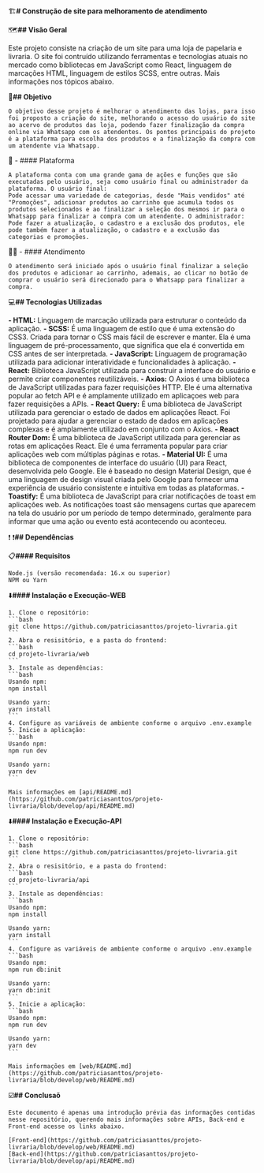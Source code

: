 :building_construction:**# Construção de site para melhoramento de atendimento**

:world_map:**## Visão Geral**

Este projeto consiste na criação de um site para uma loja de papelaria e livraria. O site foi contruído utilizando ferramentas e tecnologias atuais no mercado como bibliotecas em JavaScript como React, linguagem de marcações HTML, linguagem de estilos SCSS, entre outras. Mais informações nos tópicos abaixo.

:pushpin:**## Objetivo**

    O objetivo desse projeto é melhorar o atendimento das lojas, para isso foi proposto a criação do site, melhorando o acesso do usuário do site ao acervo de produtos das loja, podendo fazer finalização da compra online via Whatsapp com os atendentes. Os pontos principais do projeto é a plataforma para escolha dos produtos e a finalização da compra com um atendente via Whatsapp.

:newspaper: - #### Plataforma

    A plataforma conta com uma grande gama de ações e funções que são executadas pelo usuário, seja como usuário final ou administrador da plataforma. O usuário final:
    Pode acessar uma variedade de categorias, desde "Mais vendidos" até "Promoções", adicionar produtos ao carrinho que acumula todos os produtos selecionados e ao finalizar a seleção dos mesmos ir para o Whatsapp para finalizar a compra com um atendente. O administrador:
    Pode fazer a atualização, o cadastro e a exclusão dos produtos, ele pode também fazer a atualização, o cadastro e a exclusão das categorias e promoções. 

:woman_office_worker: - #### Atendimento

    O atendimento será iniciado após o usuário final finalizar a seleção dos produtos e adicionar ao carrinho, ademais, ao clicar no botão de comprar o usuário será direcionado para o Whatsapp para finalizar a compra.

:computer:**## Tecnologias Utilizadas**

**- HTML:** Linguagem de marcação utilizada para estruturar o conteúdo da aplicação.
**- SCSS:** É uma linguagem de estilo que é uma extensão do CSS3. Criada para tornar o CSS mais fácil de escrever e manter. Ela é uma linguagem de pré-processamento, que significa que ela é convertida em CSS antes de ser interpretada.
**- JavaScript:** Linguagem de programação utilizada para adicionar interatividade e funcionalidades à aplicação.
**- React:** Biblioteca JavaScript utilizada para construir a interface do usuário e permite criar componentes reutilizáveis.
**- Axios:** O Axios é uma biblioteca de JavaScript utilizadas para fazer requisições HTTP. Ele é uma alternativa popular ao fetch API e é amplamente utilizado em aplicaçoes web para fazer requisições a APIs.
**- React Query:** É uma biblioteca de JavaScript utilizada para gerenciar o estado de dados em aplicações React. Foi projetado para ajudar a gerenciar o estado de dados em aplicações complexas e é amplamente utilizado em conjunto com o Axios.
**- React Router Dom:** É uma biblioteca de JavaScript utilizada para gerenciar as rotas em aplicações React. Ele é uma ferramenta popular para criar aplicações web com múltiplas páginas e rotas.
**- Material UI:** É uma biblioteca de componentes de interface do usuário (UI) para React, desenvolvida pelo Google. Ele é baseado no design Material Design, que é uma linguagem de design visual criada pelo Google para fornecer uma experiência de usuário consistente e intuitiva em todas as plataformas.
**- Toastify:** É uma biblioteca de JavaScript para criar notificações de toast em aplicações web. As notificações toast são mensagens curtas que aparecem na tela do usuário por um período de tempo determinado, geralmente para informar que uma ação ou evento está acontecendo ou aconteceu.

:exclamation:
:heavy_exclamation_mark:**## Dependências**

:clipboard:**#### Requisitos**

    Node.js (versão recomendada: 16.x ou superior)
    NPM ou Yarn

:arrow_down:**#### Instalação e Execução-WEB**

    1. Clone o repositório:
    ```bash
    git clone https://github.com/patriciasanttos/projeto-livraria.git
    ```
    2. Abra o resisitório, e a pasta do frontend:
    ```bash
    cd projeto-livraria/web
    ```
    3. Instale as dependências:
    ```bash
    Usando npm:
    npm install

    Usando yarn:
    yarn install
    ```
    4. Configure as variáveis de ambiente conforme o arquivo .env.example
    5. Inicie a aplicação:
    ```bash
    Usando npm:
    npm run dev

    Usando yarn:
    yarn dev
    ```

    Mais informações em [api/README.md](https://github.com/patriciasanttos/projeto-livraria/blob/develop/api/README.md)
:arrow_down:**#### Instalação e Execução-API**

    1. Clone o repositório:
    ```bash
    git clone https://github.com/patriciasanttos/projeto-livraria.git
    ```
    2. Abra o resisitório, e a pasta do frontend:
    ```bash
    cd projeto-livraria/api
    ```
    3. Instale as dependências:
    ```bash
    Usando npm:
    npm install

    Usando yarn:
    yarn install
    ```
    4. Configure as variáveis de ambiente conforme o arquivo .env.example
    ```bash
    Usando npm:
    npm run db:init

    Usando yarn:
    yarn db:init
    ```
    5. Inicie a aplicação:
    ```bash
    Usando npm:
    npm run dev

    Usando yarn:
    yarn dev
    ```

    Mais informações em [web/README.md](https://github.com/patriciasanttos/projeto-livraria/blob/develop/web/README.md)

:ballot_box_with_check:**## Conclusaõ**

    Este documento é apenas uma introdução prévia das informações contidas nesse repositório, querendo mais informações sobre APIs, Back-end e Front-end acesse os links abaixo.

    [Front-end](https://github.com/patriciasanttos/projeto-livraria/blob/develop/web/README.md)
    [Back-end](https://github.com/patriciasanttos/projeto-livraria/blob/develop/api/README.md)